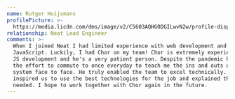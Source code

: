 ```yaml
---
name: Rutger Huijsmans
profilePicture: >-
  https://media.licdn.com/dms/image/v2/C5603AQHG0DGILwvN2w/profile-displayphoto-shrink_100_100/profile-displayphoto-shrink_100_100/0/1635254895654?e=1740009600&v=beta&t=qbnSH9amhvJLrwWK_A8vj5MLZr10uHGZCJ4fPU5pd6g
relationship: Neat Lead Engineer
comments: >-
  When I joined Neat I had limited experience with web development and
  JavaScript. Luckily, I had Chor on my team! Chor is extremely experienced in
  JS development and he's a very patient person. Despite the pandemic he made
  the effort to commute to once everyday to teach me the ins and outs of Neat's
  system face to face. He truly enabled the team to excel technically. He
  inspired us to use the best technologies for the job and explained them when
  needed. I hope to work together with Chor again in the future.
---
```


